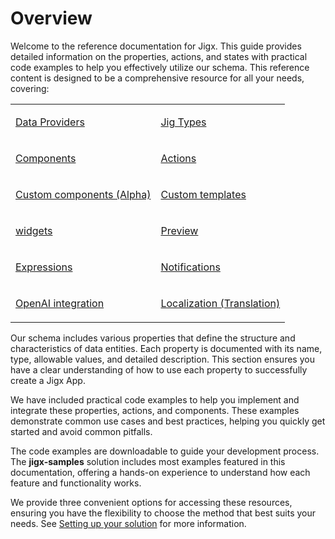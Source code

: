 # Overview

Welcome to the reference documentation for Jigx. This guide provides detailed information on the properties, actions, and states with practical code examples to help you effectively utilize our schema. This reference content is designed to be a comprehensive resource for all your needs, covering:

<table isTableHeaderOn="false" selectedColumns="" selectedRows="" selectedTable="false">
  <tr>
    <td selected="false" align="left">
      <p><a href="Data%20Providers.md">Data Providers</a></p>
    </td>
    <td selected="false" align="left">
      <p><a href="Jig%20Types.md">Jig Types</a></p>
    </td>
  </tr>
  <tr>
    <td selected="false" align="left">
      <p><a href="Components.md">Components</a></p>
    </td>
    <td selected="false" align="left">
      <p><a href="Actions.md">Actions</a></p>
    </td>
  </tr>
  <tr>
    <td selected="false" align="left">
      <p><a href="Custom%20components%20_Alpha_.md">Custom components (Alpha)</a></p>
    </td>
    <td selected="false" align="left">
      <p><a href="Custom%20components%20_Alpha_/Templates%20_Alpha_.md">Custom templates</a></p>
    </td>
  </tr>
  <tr>
    <td selected="false" align="left">
      <p><a href="Widgets.md">widgets</a></p>
    </td>
    <td selected="false" align="left">
      <p><a href="Preview.md">Preview</a></p>
    </td>
  </tr>
  <tr>
    <td selected="false" align="left">
      <p><a href="Expressions.md">Expressions</a></p>
    </td>
    <td selected="false" align="left">
      <p><a href="Notifications.md">Notifications</a></p>
    </td>
  </tr>
  <tr>
    <td selected="false" align="left">
      <p><a href="OpenAI%20integration.md">OpenAI integration</a></p>
    </td>
    <td selected="false" align="left">
      <p><a href="Localization%20_Translation_.md">Localization (Translation)</a></p>
    </td>
  </tr>
</table>

Our schema includes various properties that define the structure and characteristics of data entities. Each property is documented with its name, type, allowable values, and detailed description. This section ensures you have a clear understanding of how to use each property to successfully create a Jigx App.

We have included practical code examples to help you implement and integrate these properties, actions, and components. These examples demonstrate common use cases and best practices, helping you quickly get started and avoid common pitfalls.

The code examples are downloadable to guide your development process. The **jigx-samples** solution includes most examples featured in this documentation, offering a hands-on experience to understand how each feature and functionality works.

We provide three convenient options for accessing these resources, ensuring you have the flexibility to choose the method that best suits your needs. See [Setting up your solution](Overview/Setting%20up%20your%20solution.md) for more information.

